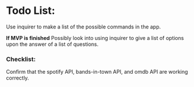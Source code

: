 # Todo List:

Use inquirer to make a list of the possible commands in the app.

**If MVP is finished** Possibly look into using inquirer to give a list of options upon the answer of a list of questions.

### Checklist:
Confirm that the spotify API, bands-in-town API, and omdb API are working correctly.

